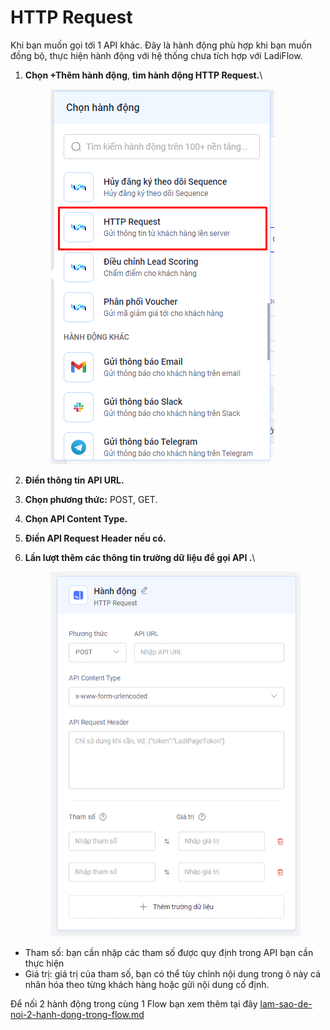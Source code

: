 # HTTP Request

Khi bạn muốn gọi tới 1 API khác. Đây là hành động phù hợp khi bạn muốn đồng bộ, thực hiện hành động với hệ thống chưa tích hợp với LadiFlow.

1.  **Chọn +Thêm hành động**, **tìm hành động HTTP Request.**\


    <figure><img src="../../../.gitbook/assets/image (350).png" alt=""><figcaption></figcaption></figure>
2. **Điền thông tin API URL.**
3. **Chọn phương thức:** POST, GET.
4. **Chọn API Content Type.**
5. **Điền API Request Header nếu có.**
6.  **Lần lượt thêm các thông tin trường dữ liệu để gọi API .**\


    <figure><img src="../../../.gitbook/assets/image (235).png" alt=""><figcaption></figcaption></figure>

* Tham số: bạn cần nhập các tham số được quy định trong API bạn cần thực hiện
* Giá trị: giá trị của tham số, bạn có thể tùy chỉnh nội dung trong ô này cá nhân hóa theo từng khách hàng hoặc gửi nội dung cố định.

Để nối 2 hành động trong cùng 1 Flow bạn xem thêm tại đây [lam-sao-de-noi-2-hanh-dong-trong-flow.md](../lam-sao-de-noi-2-hanh-dong-trong-flow.md "mention")
